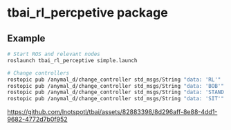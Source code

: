 # tbai_rl_percpetive package

## Example
```bash
# Start ROS and relevant nodes
roslaunch tbai_rl_perceptive simple.launch

# Change controllers
rostopic pub /anymal_d/change_controller std_msgs/String "data: 'RL'"
rostopic pub /anymal_d/change_controller std_msgs/String "data: 'BOB'"  # RL and BOB are the same controllers
rostopic pub /anymal_d/change_controller std_msgs/String "data: 'STAND'"
rostopic pub /anymal_d/change_controller std_msgs/String "data: 'SIT'"
```


https://github.com/lnotspotl/tbai/assets/82883398/8d296aff-8e88-4dd1-9682-4772d7b0f952

